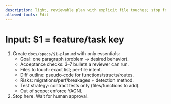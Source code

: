 ```yaml
---
description: Tight, reviewable plan with explicit file touches; stop for approval
allowed-tools: Edit
---
```

# Input: $1 = feature/task key

1) Create `docs/specs/$1-plan.md` with only essentials:
   - Goal: one paragraph (problem → desired behavior).
   - Acceptance checks: 3–7 bullets a reviewer can run.
   - Files to touch: exact list; per‑file intent.
   - Diff outline: pseudo‑code for functions/structs/routes.
   - Risks: migrations/perf/breakages + detection method.
   - Test strategy: contract tests only (files/functions to add).
   - Out of scope: enforce YAGNI.
2) Stop here. Wait for human approval.
